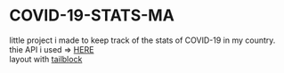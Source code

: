 # COVID-19-STATS-MA
little project i made to keep track of the stats of COVID-19 in my country.<br>
thie API i used => <a href="https://covid19.mathdro.id/api/">HERE</a><br>
layout with <a href="https://mertjf.github.io/tailblocks/">tailblock</a>
